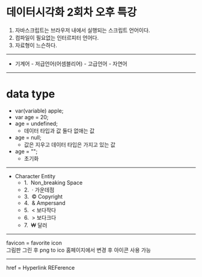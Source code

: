 # 데이터시각화 2회차 오후 특강

1. 자바스크립트는 브라우저 내에서 실행되는 스크립트 언어이다.
2. 컴파일이 필요없는 인터르피터 언어다.
3. 자료형이 느슨하다.

---

- 기계어 - 저급언어(어셈블리어) - 고급언어 - 자연어

---

# data type

- var(variable) apple;
- var age = 20;
- age = undefined;
  - 데이터 타입과 값 둘다 없애는 값
- age = null;
  - 값은 지우고 데이터 타입은 가지고 있는 값
- age = "";
  - 초기화

---

- Character Entity
  - 1.&nbsp; Non_breaking Space
  - 2.&nbsp; &middot; 가운데점
  - 3.&nbsp; &copy; Copyright
  - 4.&nbsp; &amp; Ampersand
  - 5.&nbsp; &lt; 보다작다
  - 6.&nbsp; &gt; 보다크다
  - 7.&nbsp; &#8361; 달러

---

favicon = favorite icon<br>
그림판 그린 후 png to ico 홈페이지에서 변경 후 아이콘 사용 가능

---

href = Hyperlink REFerence
